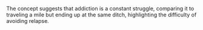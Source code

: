 
The concept suggests that addiction is a constant struggle, comparing it to traveling a mile but ending up at the same ditch, highlighting the difficulty of avoiding relapse.